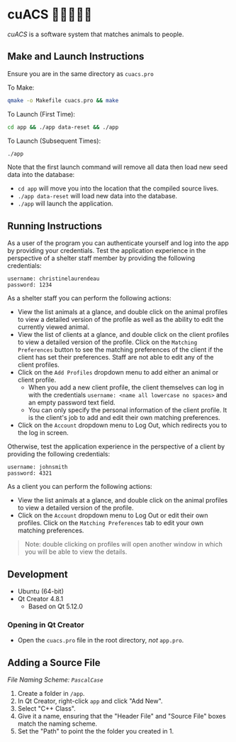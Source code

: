 # cuACS  🐶🐱🐰👩‍💻
_cuACS_ is a software system that matches animals to people.

## Make and Launch Instructions
Ensure you are in the same directory as `cuacs.pro`

To Make:
```bash
qmake -o Makefile cuacs.pro && make
```

To Launch (First Time):
```bash
cd app && ./app data-reset && ./app
```

To Launch (Subsequent Times):
```bash
./app
```

Note that the first launch command will remove all data then load new seed data into the database:
* `cd app` will move you into the location that the compiled source lives.
* `./app data-reset` will load new data into the database.
* `./app` will launch the application.

## Running Instructions
As a user of the program you can authenticate yourself and log into the app by providing your credentials. Test the application experience in the perspective of a shelter staff member by providing the following credentials:
```
username: christinelaurendeau
password: 1234
```
As a shelter staff you can perform the following actions:
* View the list animals at a glance, and double click on the animal profiles to view a detailed version of the profile as well as the ability to edit the currently viewed animal.
* View the list of clients at a glance, and double click on the client profiles to view a detailed version of the profile. Click on the `Matching Preferences` button to see the matching preferences of the client if the client has set their preferences. Staff are not able to edit any of the client profiles.
* Click on the `Add Profiles` dropdown menu to add either an animal or client profile.
  * When you add a new client profile, the client themselves can log in with the credentials `username: <name all lowercase no spaces>` and an empty password text field.
  * You can only specify the personal information of the client profile. It is the client's job to add and edit their own matching preferences.
* Click on the `Account` dropdown menu to Log Out, which redirects you to the log in screen.

Otherwise, test the application experience in the perspective of a client by providing the following credentials:
```
username: johnsmith
password: 4321
```
As a client you can perform the following actions:
* View the list animals at a glance, and double click on the animal profiles to view a detailed version of the profile.
* Click on the `Account` dropdown menu to Log Out or edit their own profiles. Click on the `Matching Preferences` tab to edit your own matching preferences.

> Note: double clicking on profiles will open another window in which you will be able to view the details.

## Development
* Ubuntu (64-bit)
* Qt Creator 4.8.1
  * Based on Qt 5.12.0
  
### Opening in Qt Creator
* Open the `cuacs.pro` file in the root directory, _not_ `app.pro`.
  
## Adding a Source File
_File Naming Scheme: `PascalCase`_
1. Create a folder in `/app`.
2. In Qt Creator, right-click `app` and click "Add New".
3. Select "C++ Class".
4. Give it a name, ensuring that the "Header File" and "Source File" boxes match the naming scheme.
5. Set the "Path" to point the the folder you created in 1.
